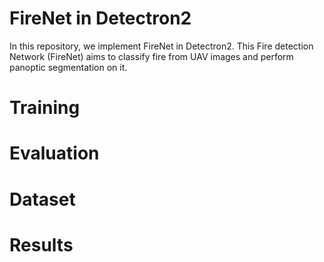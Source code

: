 # FireNet in Detectron2

In this repository, we implement FireNet in Detectron2. This Fire detection Network (FireNet) aims to classify fire from UAV images and perform panoptic segmentation on it.

# Training

# Evaluation

# Dataset

# Results
